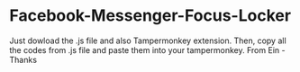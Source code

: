 # Facebook-Messenger-Focus-Locker
Just dowload the .js file and also Tampermonkey extension. Then, copy all the codes from .js file and paste them into your tampermonkey.
From Ein - Thanks

